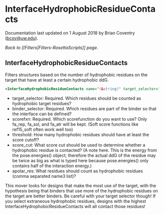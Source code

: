 # InterfaceHydrophobicResidueContacts

Documentation last updated on 1 August 2018 by Brian Coventry (bcov@uw.edu).

*Back to [[Filters|Filters-RosettaScripts]] page.*
## InterfaceHydrophobicResidueContacts

Filters structures based on the number of hydrophobic residues on the target that have at least a certain hydrophobic ddG.

```xml
<InterfaceHydrophobicResidueContacts name="(&string)" target_selector="(&string)" binder_selector="(&string)" scorefxn="(&string)" threshold="(5 &int)" score_cut="(-0.5 &Real)" apolar_res"(ALA,CYS,CYD,PHE,ILE,LEU,MET,PRO,THR,VAL,TRP,TYR &string)" />
```

-   target\_selector: Required. Which residues should be counted as hydrophobic target residues?
-   binder\_selector: Required. Which residues are part of the binder so that the interface can be defined?
-   scorefxn: Required. Which scorefunction do you want to use? Only fa_rep, fa_sol, and fa_atr will be kept. (Soft score functions like ref15_soft often work well too)
-   threshold: How many hydrophobic residues should have at least the score cutoff?
-   score\_cut: What score cut should be used to determine whether a hydrophobic residue is contacted? (A note here. This is the energy from the pose.energies() object; therefore the actual ddG of the residue may be twice as big as what is typed here because pose.energies() only contains half of the interaction energy.)
-   apolar\_res: What residues should count as hydrophobic residues (comma separated name3 list)?

This mover looks for designs that make the most use of the target, with the hypothesis being that binders that use more of the hydrophobic residues on the target are better binders. Be careful with your target selector though! If you select extraneous hydrophobic residues, designs with the highest InterfaceHydrophobicResidueContacts will all contact those residues!

